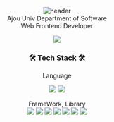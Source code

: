 <div align="center"> 
 
![header](https://capsule-render.vercel.app/api?type=waving&color=gradient&customColorList=30&height=200&section=header&text=ByJuun&animation=fadeIn&fontColor=F5F5F5&fontSize=50)   
Ajou Univ 
Department of Software  
Web Frontend Developer 
 
<a href="https://byjuun.com/">
    <img 
        src="http://img.shields.io/badge/-Tech%20Blog-33d98d?style=flat&logo=github&link=https://alpox.kr"
        style="height : auto; margin-left : 10px; margin-right : 10px;"/>
</a>

  
### 🛠 Tech Stack 🛠

Language   
 
<img src="https://img.shields.io/badge/JavaScript-orange?style=flat-square&logo=JavaScript&logoColor=white"/></a>
<img src="https://img.shields.io/badge/TypeScript-9cf?style=flat-square&logo=TypeScript&logoColor=white"/></a>  


FrameWork, Library  
<img src="https://img.shields.io/badge/React-blue?style=flat-square&logo=React&logoColor=white"/></a>
<img src="https://img.shields.io/badge/NextJs-lightgrey?style=flat-square&logo=Next.js&logoColor=white"/></a>
<img src="https://img.shields.io/badge/Redux-blueviolet?style=flat-square&logo=Redux&logoColor=white"/></a>
<img src="https://img.shields.io/badge/RTKQuery-blueviolet?style=flat-square&logo=Redux&logoColor=white"/></a>
<img src="https://img.shields.io/badge/ReactQuery-white?style=flat-square&logo=ReactQuery&logoColor=#FF4154"/></a>
<img src="https://img.shields.io/badge/Recoil-grey?style=flat-square&"/></a>
<img src="https://img.shields.io/badge/SWR-white?style=flat-square&"/></a> 






</div>
<!--
**BY-juun/BY-juun** is a ✨ _special_ ✨ repository because its `README.md` (this file) appears on your GitHub profile.

Here are some ideas to get you started:

- 🔭 I’m currently working on ...
- 🌱 I’m currently learning ...
- 👯 I’m looking to collaborate on ...
- 🤔 I’m looking for help with ...
- 💬 Ask me about ...
- 📫 How to reach me: ...
- 😄 Pronouns: ...
- ⚡ Fun fact: ...
-->
